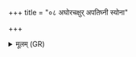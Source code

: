 +++
title = "०८ अघोरचक्षुर् अपतिघ्नी स्योना"

+++
<details><summary>मूलम् (GR)</summary>

अघोरचक्षुर् अपतिघ्नी स्योना  
शग्मा सुशेवा सुयमा गृहेषु ।  
प्रजावती वीरसूर् देवृकामा-  
-इमम् अग्निं गार्हपत्यं सर्पय ॥ +++(Bhatt. saparya)+++
</details>